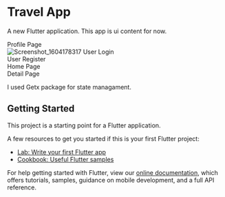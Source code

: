 # Travel App

A new Flutter application. This app is ui content for now.

Profile Page  
![Screenshot_1604178317](https://user-images.githubusercontent.com/24322384/97790199-a7ad4080-1bd7-11eb-9de5-e86d9a0c9fe2.png)
User Login  
User Register  
Home Page  
Detail Page  

I used Getx package for state managament.

## Getting Started

This project is a starting point for a Flutter application.

A few resources to get you started if this is your first Flutter project:

- [Lab: Write your first Flutter app](https://flutter.dev/docs/get-started/codelab)
- [Cookbook: Useful Flutter samples](https://flutter.dev/docs/cookbook)

For help getting started with Flutter, view our
[online documentation](https://flutter.dev/docs), which offers tutorials,
samples, guidance on mobile development, and a full API reference.
